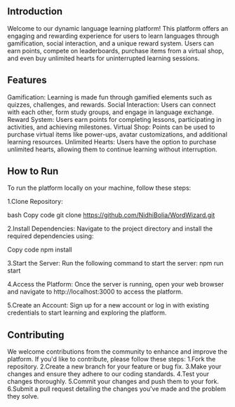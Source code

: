 
## Introduction
Welcome to our dynamic language learning platform! This platform offers an engaging and rewarding experience for users to learn languages through gamification, social interaction, and a unique reward system. Users can earn points, compete on leaderboards, purchase items from a virtual shop, and even buy unlimited hearts for uninterrupted learning sessions.

## Features
Gamification: Learning is made fun through gamified elements such as quizzes, challenges, and rewards.
Social Interaction: Users can connect with each other, form study groups, and engage in language exchange.
Reward System: Users earn points for completing lessons, participating in activities, and achieving milestones.
Virtual Shop: Points can be used to purchase virtual items like power-ups, avatar customizations, and additional learning resources.
Unlimited Hearts: Users have the option to purchase unlimited hearts, allowing them to continue learning without interruption.


## How to Run
To run the platform locally on your machine, follow these steps:

1.Clone Repository:

bash
Copy code
git clone https://github.com/NidhiBolia/WordWizard.git


2.Install Dependencies:
Navigate to the project directory and install the required dependencies using:

Copy code
npm install


3.Start the Server:
Run the following command to start the server:
npm run start


4.Access the Platform:
Once the server is running, open your web browser and navigate to http://localhost:3000 to access the platform.

5.Create an Account:
Sign up for a new account or log in with existing credentials to start learning and exploring the platform.

## Contributing
We welcome contributions from the community to enhance and improve the platform. If you'd like to contribute, please follow these steps:
1.Fork the repository.
2.Create a new branch for your feature or bug fix.
3.Make your changes and ensure they adhere to our coding standards.
4.Test your changes thoroughly.
5.Commit your changes and push them to your fork.
6.Submit a pull request detailing the changes you've made and the problem they solve.